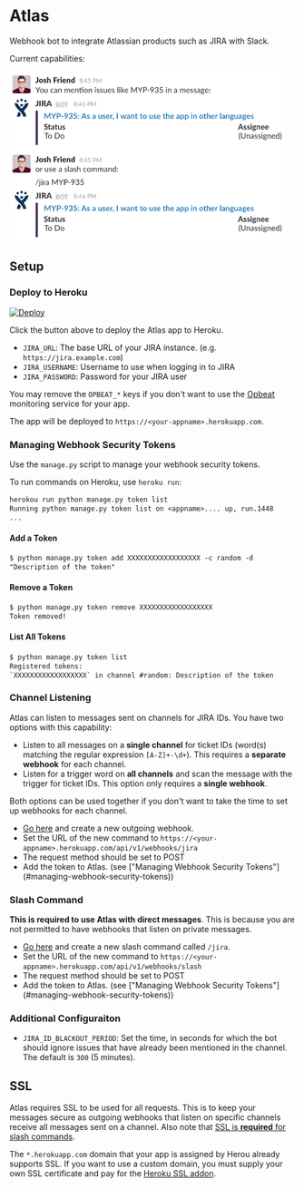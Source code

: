 # Atlas
Webhook bot to integrate Atlassian products such as JIRA with Slack.

Current capabilities:

<img src="images/example.png" height="300">

## Setup
### Deploy to Heroku
[![Deploy][hk-deploy-icon]][hk-deploy]

Click the button above to deploy the Atlas app to Heroku.

* `JIRA_URL`: The base URL of your JIRA instance. (e.g.
  `https://jira.example.com`)
* `JIRA_USERNAME`: Username to use when logging in to JIRA
* `JIRA_PASSWORD`: Password for your JIRA user

You may remove the `OPBEAT_*` keys if you don't want to use the
[Opbeat][opbeat] monitoring service for your app.

The app will be deployed to `https://<your-appname>.herokuapp.com`.

### Managing Webhook Security Tokens
Use the `manage.py` script to manage your webhook security tokens.

To run commands on Heroku, use `heroku run`:

```
herokou run python manage.py token list
Running python manage.py token list on <appname>.... up, run.1448
...
```

#### Add a Token
```
$ python manage.py token add XXXXXXXXXXXXXXXXXX -c random -d "Description of the token"
```

#### Remove a Token
```
$ python manage.py token remove XXXXXXXXXXXXXXXXXX
Token removed!
```

#### List All Tokens
```
$ python manage.py token list
Registered tokens:
`XXXXXXXXXXXXXXXXXX` in channel #random: Description of the token
```

### Channel Listening
Atlas can listen to messages sent on channels for JIRA IDs. You have two
options with this capability:

* Listen to all messages on a **single channel** for ticket IDs (word(s)
  matching the regular expression `[A-Z]+-\d+`). This requires a **separate
  webhook** for each channel.
* Listen for a trigger word on **all channels** and scan the message with the
trigger for ticket IDs. This option only requires a **single webhook**.

Both options can be used together if you don't want to take the time to set up
webhooks for each channel.

* [Go here][out-hook] and create a new outgoing webhook.
* Set the URL of the new command to
  `https://<your-appname>.herokuapp.com/api/v1/webhooks/jira`
* The request method should be set to POST
* Add the token to Atlas. (see ["Managing Webhook Security Tokens"]
  (#managing-webhook-security-tokens))

### Slash Command
**This is required to use Atlas with direct messages**. This is because you are
not permitted to have webhooks that listen on private messages.

* [Go here][slash-cmd] and create a new slash command called `/jira`.
* Set the URL of the new command to
  `https://<your-appname>.herokuapp.com/api/v1/webhooks/slash`
* The request method should be set to POST
* Add the token to Atlas. (see ["Managing Webhook Security Tokens"]
  (#managing-webhook-security-tokens))

### Additional Configuraiton

* `JIRA_ID_BLACKOUT_PERIOD`: Set the time, in seconds for which the bot should
  ignore issues that have already been mentioned in the channel. The default is
  `300` (5 minutes).

## SSL
Atlas requires SSL to be used for all requests. This is to keep your messages
secure as outgoing webhooks that listen on specific channels receive all
messages sent on a channel. Also note that [SSL is **required** for slash
commands][slash-ssl].

The `*.herokuapp.com` domain that your app is assigned by Herou already
supports SSL. If you want to use a custom domain, you must supply your own SSL
certificate and pay for the [Heroku SSL addon][hk-ssl-addon].

[opbeat]: https://opbeat.com
[slash-cmd]: https://my.slack.com/services/new/slash-commands
[out-hook]: https://my.slack.com/services/new/outgoing-webhook/
[slash-ssl]: https://api.slack.com/slash-commands#ssl
[hk-deploy-icon]: https://www.herokucdn.com/deploy/button.svg
[hk-deploy]: https://heroku.com/deploy?template=https://github.com/joshfriend/atlas
[hk-ssl-addon]: https://elements.heroku.com/addons/ssl
